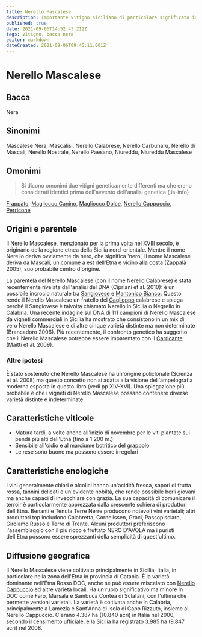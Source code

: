 ```yaml
---
title: Nerello Mascalese
description: Importante vitigno siciliano di particolare significato intorno all'Etna. Il Nerello più solido e longevo.
published: true
date: 2021-09-06T14:52:43.212Z
tags: vitigno, bacca nera
editor: markdown
dateCreated: 2021-09-06T09:45:11.001Z
---
```


# Nerello Mascalese

## Bacca
Nera

## Sinonimi
Mascalese Nera, Mascalisi, Nerello Calabrese, Nerello Carbunaru, Nerello di Mascali, Nerello Nostrale, Nerello Paesano, Niureddu, Niureddu Mascalese

## Omonimi
> Si dicono omonimi due vitigni geneticamente differenti ma che erano considerati identici prima dell'avvento dell'analisi genetica
{.is-info}

[Frappato](/vitigni/bacca-nera/frappato), [Magliocco Canino](/vitigni/bacca-nera/magliocco-canino), [Magliocco Dolce](/vitigni/bacca-nera/magliocco-dolce), [Nerello Cappuccio](/vitigni/bacca-nera/nerello-cappuccio), [Perricone](/vitigni/bacca-nera/perricone)

## Origini e parentele
Il Nerello Mascalese, menzionato per la prima volta nel XVIII secolo, è originario della regione etnea della Sicilia nord-orientale. Mentre il nome Nerello deriva ovviamente da nero, che significa 'nero', il nome Mascalese deriva da Mascali, un comune a est dell'Etna e vicino alla costa (Zappalà 2005), suo probabile centro d'origine.

La parentela del Nerello Mascalese (con il nome Nerello Calabrese) è stata recentemente rivelata dall'analisi del DNA (Cipriani et al. 2010): è un possibile incrocio naturale tra [Sangiovese](/vitigni/Italia/bacca-nera/sangiovese) e [Mantonico Bianco](/vitigni/bacca-bianca/mantonico-bianco). Questo rende il Nerello Mascalese un fratello del [Gaglioppo](/vitigni/bacca-nera/gaglioppo) calabrese e spiega perché il Sangiovese è talvolta chiamato Nerello in Sicilia o Negrello in Calabria. Una recente indagine sul DNA di 111 campioni di Nerello Mascalese da vigneti commerciali in Sicilia ha mostrato che consistono in un mix di vero Nerello Mascalese e di altre cinque varietà distinte ma non determinate (Brancadoro 2006). Più recentemente, il confronto genetico ha suggerito che il Nerello Mascalese potrebbe essere imparentato con il [Carricante](/vitigni/bacca-nera/carricante) (Maitti et al. 2009).

### Altre ipotesi

È stato sostenuto che Nerello Mascalese ha un'origine policlonale (Scienza et al. 2008) ma questo concetto non si adatta alla visione dell'ampelografia moderna esposta in questo libro (vedi pp XIV-XVI). Una spiegazione più probabile è che i vigneti di Nerello Mascalese possano contenere diverse varietà distinte e indeterminate.

## Caratteristiche viticole

- Matura tardi, a volte anche all'inizio di novembre per le viti piantate sui pendii più alti dell'Etna (fino a 1.200 m.) 
- Sensibile all'oidio e al marciume botritico del grappolo 
- Le rese sono buone ma possono essere irregolari

## Caratteristiche enologiche

I vini generalmente chiari e alcolici hanno un'acidità fresca, sapori di frutta rossa, tannini delicati e un'evidente nobiltà, che rende possibile berli giovani ma anche capaci di invecchiare con grazia. La sua capacità di comunicare il terroir è particolarmente apprezzata dalla crescente schiera di produttori dell'Etna. Benanti e Tenuta Terre Nerre producono notevoli vini varietali; altri produttori top includono Calabretta, Cornelissen, Graci, Passopisciaro, Girolamo Russo e Terre di Trente. Alcuni produttori preferiscono l'assemblaggio con il più ricco e fruttato NERO D'AVOLA ma i puristi dell'Etna possono essere sprezzanti della semplicità di quest'ultimo.

## Diffusione geografica

Il Nerello Mascalese viene coltivato principalmente in Sicilia, Italia, in particolare nella zona dell'Etna in provincia di Catania. È la varietà dominante nell'Etna Rosso DOC, anche se può essere miscelato con [Nerello Cappuccio](/vitigni/bacca-nera/nerello-cappuccio) ed altre varietà locali. Ha un ruolo significativo ma minore in DOC come Faro, Marsala e Sambuca Contea di Sclafani, con l'ultima che permette versioni varietali. La varietà è coltivata anche in Calabria, principalmente a Lamezia e Sant'Anna di Isola di Capo Rizzuto, insieme al Nerello Cappuccio. C'erano 4.387 ha (10.840 acri) in Italia nel 2000, secondo il censimento ufficiale, e la Sicilia ha registrato 3.985 ha (9.847 acri) nel 2008.